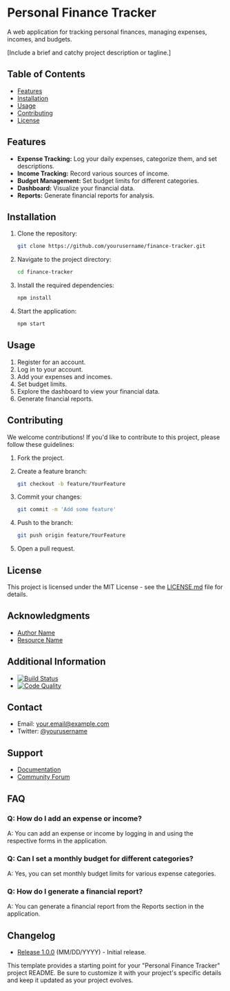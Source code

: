 # Personal Finance Tracker

A web application for tracking personal finances, managing expenses, incomes, and budgets.

[Include a brief and catchy project description or tagline.]

## Table of Contents

- [Features](#features)
- [Installation](#installation)
- [Usage](#usage)
- [Contributing](#contributing)
- [License](#license)

## Features

- **Expense Tracking:** Log your daily expenses, categorize them, and set descriptions.
- **Income Tracking:** Record various sources of income.
- **Budget Management:** Set budget limits for different categories.
- **Dashboard:** Visualize your financial data.
- **Reports:** Generate financial reports for analysis.

## Installation

1. Clone the repository:

   ```bash
   git clone https://github.com/yourusername/finance-tracker.git
   ```

2. Navigate to the project directory:

   ```bash
   cd finance-tracker
   ```

3. Install the required dependencies:

   ```bash
   npm install
   ```

4. Start the application:

   ```bash
   npm start
   ```

## Usage

1. Register for an account.
2. Log in to your account.
3. Add your expenses and incomes.
4. Set budget limits.
5. Explore the dashboard to view your financial data.
6. Generate financial reports.

## Contributing

We welcome contributions! If you'd like to contribute to this project, please follow these guidelines:

1. Fork the project.
2. Create a feature branch:

   ```bash
   git checkout -b feature/YourFeature
   ```

3. Commit your changes:

   ```bash
   git commit -m 'Add some feature'
   ```

4. Push to the branch:

   ```bash
   git push origin feature/YourFeature
   ```

5. Open a pull request.

## License

This project is licensed under the MIT License - see the [LICENSE.md](LICENSE.md) file for details.

## Acknowledgments

- [Author Name](https://github.com/yourusername)
- [Resource Name](https://www.example.com/resource)

## Additional Information

- [![Build Status](https://travis-ci.org/yourusername/finance-tracker.svg?branch=master)](https://travis-ci.org/yourusername/finance-tracker)
- [![Code Quality](https://www.example.com/code-quality-badge)](https://www.example.com/link-to-code-quality-report)

## Contact

- Email: your.email@example.com
- Twitter: [@yourusername](https://twitter.com/yourusername)

## Support

- [Documentation](https://www.example.com/docs)
- [Community Forum](https://www.example.com/community)

## FAQ

### Q: How do I add an expense or income?

A: You can add an expense or income by logging in and using the respective forms in the application.

### Q: Can I set a monthly budget for different categories?

A: Yes, you can set monthly budget limits for various expense categories.

### Q: How do I generate a financial report?

A: You can generate a financial report from the Reports section in the application.

## Changelog

- [Release 1.0.0](https://github.com/yourusername/finance-tracker/releases/tag/v1.0.0) (MM/DD/YYYY) - Initial release.

This template provides a starting point for your "Personal Finance Tracker" project README. Be sure to customize it with your project's specific details and keep it updated as your project evolves.
